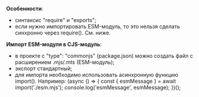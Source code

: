**Особенности**:
- синтаксис "require" и "exports";
- если нужно импортировать ESM-модуль, то это нельзя сделать синхронно через require(). См. ниже.

**Импорт ESM-модуля в CJS-модуль**:
- в проекте с "type": "commonjs" (package.json) можно создать файл с расширением .mjs/.mts (ESM-модуль);
- экспорт стандартный;
- для импорта необходимо использовать асинхронную функцию import(). Например:
        (async () => {
            const { esmMessage } = await import('./esm.mjs');
            console.log('esmMessage', esmMessage);
        })();